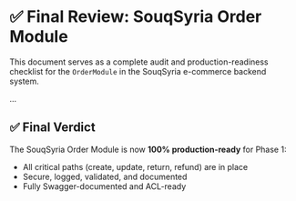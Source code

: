 
# ✅ Final Review: SouqSyria Order Module

This document serves as a complete audit and production-readiness checklist for the `OrderModule` in the SouqSyria e-commerce backend system.

...

## ✅ Final Verdict

The SouqSyria Order Module is now **100% production-ready** for Phase 1:

- All critical paths (create, update, return, refund) are in place
- Secure, logged, validated, and documented
- Fully Swagger-documented and ACL-ready
